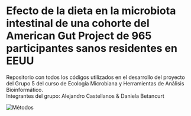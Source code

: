 # Efecto de la dieta en la microbiota intestinal de una cohorte del American Gut Project de 965 participantes sanos residentes en EEUU
Repositorio con todos los códigos utilizados en el desarrollo del proyecto del Grupo 5 del curso de Ecología Microbiana y Herramientas de Análisis Bioinformático.  
Integrantes del grupo: Alejandro Castellanos & Daniela Betancurt

![Métodos](https://github.com/alejandrocs98/Proyecto-BCOM4102-G5/blob/main/Methods.png)
